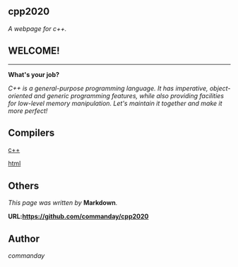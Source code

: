 ## cpp2020

*A webpage for c++.*
## WELCOME!
***
**What's your job?**

*C++ is a general-purpose programming language. It has imperative, object-oriented and generic programming features, while also providing facilities for low-level memory manipulation. Let's maintain it together and make it more perfect!*
## Compilers

[c++](https://c.runoob.com/compile/12)

[html](https://c.runoob.com/front-end/61)
## Others
*This page was written by* __Markdown__.

__URL:https://github.com/commanday/cpp2020__
## Author

*commanday*

